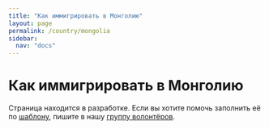 ```yaml
---
title: "Как иммигрировать в Монголию"
layout: page
permalink: /country/mongolia
sidebar:
  nav: "docs"
---
```


# Как иммигрировать в Монголию

Страница находится в разработке. Если вы хотите помочь заполнить её по [шаблону](/template), пишите в нашу [группу волонтёров](https://t.me/+FHi3FnJaoWJkMDAx).
